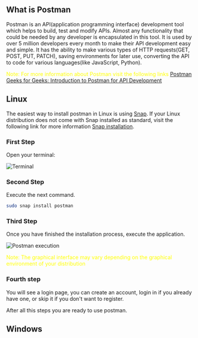 ## What is Postman

Postman is an API(application programming interface) development tool which helps to build, test and modify APIs. Almost any functionality that could be needed by any developer is encapsulated in this tool. It is used by over 5 million developers every month to make their API development easy and simple. It has the ability to make various types of HTTP requests(GET, POST, PUT, PATCH), saving environments for later use, converting the API to code for various languages(like JavaScript, Python).

<p style="color:yellow">Note: For more information about Postman visit the following links <a href="https://www.postman.com/product/what-is-postman/">Postman</a> <a href="https://www.geeksforgeeks.org/introduction-postman-api-development/">Geeks for Geeks: Introduction to Postman for API Development</a> </p>

## Linux

The easiest way to install postman in Linux is using [Snap](https://snapcraft.io/). If your Linux distribution does not come with Snap installed as standard, visit the following link for more information [Snap installation](https://snapcraft.io/docs/installing-snapd).

### First Step

Open your terminal:

![Terminal](assets/Environment_Setup/Terminal_example.png)

### Second Step

Execute the next command.

```bash
sudo snap install postman
```

### Third Step

Once you have finished the installation process, execute the application.

![Postman execution](assets/Environment_Setup/Postman_execution.png)

<p style="color:yellow">Note: The graphical interface may vary depending on the graphical environment of your distribution</p>

### Fourth step

You will see a login page, you can create an account, login in if you already have one, or skip it if you don't want to register.

After all this steps you are ready to use postman.

## Windows